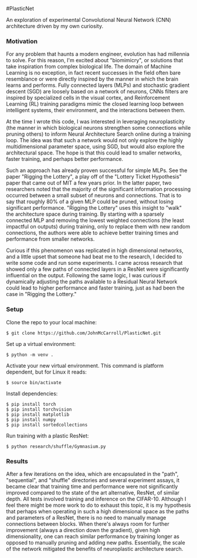 #PlasticNet

An exploration of experimental Convolutional Neural Network (CNN)
architecture driven by my own curiosity.

### Motivation

For any problem that haunts a modern engineer, evolution has had millennia to solve.
For this reason, I'm excited about "biomimicry", or solutions that take inspiration
from complex biological life. The domain of Machine Learning is no exception, in fact recent
successes in the field often bare resemblance or were directly inspired by the manner in which
the brain learns and performs. Fully connected layers (MLPs) and stochastic gradient descent (SGD) are loosely based on a network of
neurons, CNNs filters are inspired by specialized cells in the visual cortex, 
and Reinforcement Learning (RL) training paradigms mimic the closed learning loop between
intelligent systems, their environment, and the interactions between them.

At the time I wrote this code, I was interested in leveraging neuroplasticity (the manner
in which biological neurons strengthen some connections while pruning others) to
inform Neural Architecture Search online during a training loop. The idea was that such
a network would not only explore the highly multidimensional parameter space, using 
SGD, but would also explore the architectural space. The hope is that this could lead
to smaller networks, faster training, and perhaps better performance.

Such an approach has already proven successful for simple MLPs. See the paper
"Rigging the Lottery", a play off of the "Lottery Ticket Hypothesis" paper that came out of 
MIT a few years prior. In the latter paper, two researchers noted that the majority of
the significant information processing occurred between a small subset of neurons and connections.
That is to say that roughly 80% of a given MLP could be pruned, without losing significant performance.
"Rigging the Lottery" uses this insight to "walk" the architecture space during 
training. By starting with a sparsely connected MLP and removing the lowest weighted connections
(the least impactful on outputs) during training, only to replace them with new random connections, 
the authors were able to achieve better training times and performance from smaller networks.

Curious if this phenomenon was replicated in high dimensional networks, and a little upset that someone had beat me to 
the research, I decided to write some code and run some experiments. I came across research that showed only a few paths
of connected layers in a ResNet were significantly influential on the output. Following the same logic, I was curious
if dynamically adjusting the paths available to a Residual Neural Network could lead to higher performance and faster training,
just as had been the case in "Rigging the Lottery."


### Setup

Clone the repo to your local machine:
```buildoutcfg
$ git clone https://github.com/JohnMcCarroll/PlasticNet.git
```
Set up a virtual environment:
```buildoutcfg
$ python -m venv .
```
Activate your new virtual environment. This command is platform dependent, but for Linux it reads:
```buildoutcfg
$ source bin/activate 
```
Install dependencies:
```buildoutcfg
$ pip install torch
$ pip install torchvision
$ pip install matplotlib
$ pip install numpy
$ pip install sortedcollections
```
Run training with a plastic ResNet:
```buildoutcfg
$ python research/shuffle/Gymnasium.py
```

### Results

After a few iterations on the idea, which are encapsulated in the "path", "sequential", and "shuffle" directories
and several experiment assays, it became clear that training time and performance were not significantly improved
compared to the state of the art alternative, ResNet, of similar depth. All tests involved training and inference on the CIFAR-10.
Although I feel there might be more work to do to exhaust this topic, it is my hypothesis that perhaps when operating in such a high
dimensional space as the paths and parameters of a ResNet, there is no need to manually manage connections
between blocks. When there's always room for further improvement (always a direction down the gradient), given high 
dimensionality, one can reach similar performance by training longer as opposed to manually pruning and adding new paths.
Essentially, the scale of the network mitigated the benefits of neuroplastic architecture search.

